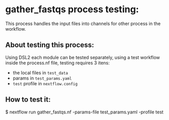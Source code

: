 # gather_fastqs process testing:

This process handles the input files into channels for other process in the workflow.

## About testing this process:

Using DSL2 each module can be tested separately, using a test workflow inside the process.nf file, testing requires 3 itens:  
- the local files in `test_data` 
- params in  `test_params.yaml`
- `test` profile in `nextflow.config`

## How to test it:

$ nextflow run gather_fastqs.nf -params-file test_params.yaml -profile test
